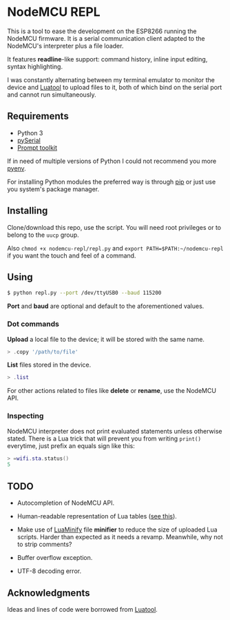 # NodeMCU REPL

This is a tool to ease the development on the ESP8266 running the NodeMCU
firmware. It is a serial communication client adapted to the NodeMCU's
interpreter plus a file loader.

It features **readline**-like support: command history, inline input editing,
syntax highlighting.

I was constantly alternating between my terminal emulator to monitor the
device and [Luatool](https://github.com/4refr0nt/luatool) to upload files
to it, both of which bind on the serial port and cannot run simultaneously.

## Requirements

* Python 3
* [pySerial](https://github.com/pyserial/pyserial)
* [Prompt toolkit](https://github.com/jonathanslenders/python-prompt-toolkit)

If in need of multiple versions of Python I could not recommend
you more [pyenv](https://github.com/pyenv/pyenv).

For installing Python modules the preferred way is through
[pip](https://pip.pypa.io/en/stable) or just use you system's
package manager.

## Installing

Clone/download this repo, use the script. You will need root
privileges or to belong to the `uucp` group.

Also `chmod +x nodemcu-repl/repl.py` and
`export PATH=$PATH:~/nodemcu-repl` if you want the
touch and feel of a command.

## Using

```sh
$ python repl.py --port /dev/ttyUSB0 --baud 115200
```

**Port** and **baud** are optional and default to the aforementioned values.

### Dot commands

**Upload** a local file to the device; it will be stored with the same name.

```lua
> .copy '/path/to/file'
```

**List** files stored in the device.

```Lua
> .list
```

For other actions related to files like **delete** or **rename**,
use the NodeMCU API.

### Inspecting

NodeMCU interpreter does not print evaluated statements unless otherwise
stated. There is a Lua trick that will prevent you from writing `print()`
everytime, just prefix an equals sign like this:

```lua
> =wifi.sta.status()
5
```

## TODO

* Autocompletion of NodeMCU API.
* Human-readable representation of Lua tables
([see this](http://lua-users.org/wiki/TableSerialization)).
* Make use of [LuaMinify](https://github.com/stravant/LuaMinify)
file **minifier** to reduce the size of uploaded Lua scripts.
Harder than expected as it needs a revamp. Meanwhile, why not to strip
comments?

* Buffer overflow exception.
* UTF-8 decoding error.

## Acknowledgments

Ideas and lines of code were borrowed from
[Luatool](https://github.com/4refr0nt/luatool).
